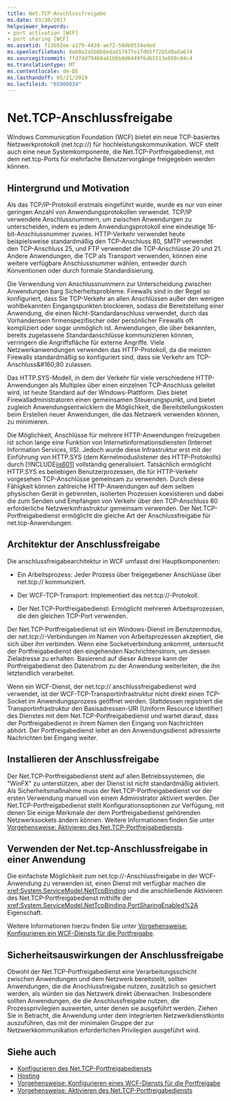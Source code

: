 ```yaml
---
title: Net.TCP-Anschlussfreigabe
ms.date: 03/30/2017
helpviewer_keywords:
- port activation [WCF]
- port sharing [WCF]
ms.assetid: f13692ee-a179-4439-ae72-50db9534eded
ms.openlocfilehash: 8eb0a2a5b8b6edad17477e1fd65f72b540a8a674
ms.sourcegitcommit: ffd7dd79468a81bbb0d6449f6d65513e050c04c4
ms.translationtype: MT
ms.contentlocale: de-DE
ms.lasthandoff: 05/21/2019
ms.locfileid: "65960034"
---
```

# <a name="nettcp-port-sharing"></a>Net.TCP-Anschlussfreigabe
Windows Communication Foundation (WCF) bietet ein neue TCP-basiertes Netzwerkprotokoll (net.tcp://) für hochleistungskommunikation. WCF stellt auch eine neue Systemkomponente, die Net.TCP-Portfreigabedienst, mit dem net.tcp-Ports für mehrfache Benutzervorgänge freigegeben werden können.  
  
## <a name="background-and-motivation"></a>Hintergrund und Motivation  
 Als das TCP/IP-Protokoll erstmals eingeführt wurde, wurde es nur von einer geringen Anzahl von Anwendungsprotokollen verwendet. TCP/IP verwendete Anschlussnummern, um zwischen Anwendungen zu unterscheiden, indem es jedem Anwendungsprotokoll eine eindeutige 16-bit-Anschlussnummer zuwies. HTTP-Verkehr verwendet heute beispielsweise standardmäßig den TCP-Anschluss 80, SMTP verwendet den TCP-Anschluss 25, und FTP verwendet die TCP-Anschlüsse 20 und 21. Andere Anwendungen, die TCP als Transport verwenden, können eine weitere verfügbare Anschlussnummer wählen, entweder durch Konventionen oder durch formale Standardisierung.  
  
 Die Verwendung von Anschlussnummern zur Unterscheidung zwischen Anwendungen barg Sicherheitsprobleme. Firewalls sind in der Regel so konfiguriert, dass Sie TCP-Verkehr an allen Anschlüssen außer den wenigen wohlbekannten Eingangspunkten blockieren, sodass die Bereitstellung einer Anwendung, die einen Nicht-Standardanschluss verwendet, durch das Vorhandensein firmenspezifischer oder persönlicher Firewalls oft kompliziert oder sogar unmöglich ist. Anwendungen, die über bekannten, bereits zugelassene Standardanschlüsse kommunizieren können, verringern die Angriffsfläche für externe Angriffe. Viele Netzwerkanwendungen verwenden das HTTP-Protokoll, da die meisten Firewalls standardmäßig so konfiguriert sind, dass sie Verkehr am TCP-Anschluss&amp;#160;80 zulassen.  
  
 Das HTTP.SYS-Modell, in dem der Verkehr für viele verschiedene HTTP-Anwendungen als Multiplex über einen einzelnen TCP-Anschluss geleitet wird, ist heute Standard auf der Windows-Plattform. Dies bietet Firewalladministratoren einen gemeinsamen Steuerungspunkt, und bietet zugleich Anwendungsentwicklern die Möglichkeit, die Bereitstellungskosten beim Erstellen neuer Anwendungen, die das Netzwerk verwenden können, zu minimieren.  
  
 Die Möglichkeit, Anschlüsse für mehrere HTTP-Anwendungen freizugeben ist schon lange eine Funktion von Internetinformationsdiensten (Internet Information Services, IIS). Jedoch wurde diese Infrastruktur erst mit der Einführung von HTTP.SYS (dem Kernelmoduslistener des HTTP-Protokolls) durch [!INCLUDE[iis601](../../../../includes/iis601-md.md)] vollständig generalisiert. Tatsächlich ermöglicht HTTP.SYS es beliebigen Benutzerprozessen, die für HTTP-Verkehr vorgesehen TCP-Anschlüsse gemeinsam zu verwenden. Durch diese Fähigkeit können zahlreiche HTTP-Anwendungen auf dem selben physischen Gerät in getrennten, isolierten Prozessen koexistieren und dabei die zum Senden und Empfangen von Verkehr über den TCP-Anschluss 80 erforderliche Netzwerkinfrastruktur gemeinsam verwenden. Der Net.TCP-Portfreigabedienst ermöglicht die gleiche Art der Anschlussfreigabe für net.tcp-Anwendungen.  
  
## <a name="port-sharing-architecture"></a>Architektur der Anschlussfreigabe  
 Die anschlussfreigabearchitektur in WCF umfasst drei Hauptkomponenten:  
  
- Ein Arbeitsprozess: Jeder Prozess über freigegebener Anschlüsse über net.tcp:// kommuniziert.  
  
- Der WCF-TCP-Transport: Implementiert das net.tcp://-Protokoll.  
  
- Der Net.TCP-Portfreigabedienst: Ermöglicht mehreren Arbeitsprozessen, die den gleichen TCP-Port verwenden.  
  
 Der Net.TCP-Portfreigabedienst ist ein Windows-Dienst im Benutzermodus, der net.tcp://-Verbindungen im Namen von Arbeitsprozessen akzeptiert, die sich über ihn verbinden. Wenn eine Socketverbindung ankommt, untersucht der Portfreigabedienst den eingehenden Nachrichtenstrom, um dessen Zieladresse zu erhalten. Basierend auf dieser Adresse kann der Portfreigabedienst den Datenstrom zu der Anwendung weiterleiten, die ihn letztendlich verarbeitet.  
  
 Wenn ein WCF-Dienst, der net.tcp:// anschlussfreigabedienst wird verwendet, ist der WCF-TCP-Transportinfrastruktur nicht direkt einen TCP-Socket im Anwendungsprozess geöffnet werden. Stattdessen registriert die Transportinfrastruktur den Basisadressen-URI (Uniform Resource Identifier) des Dienstes mit dem Net.TCP-Portfreigabedienst und wartet darauf, dass der Portfreigabedienst in ihrem Namen den Eingang von Nachrichten abhört.  Der Portfreigabedienst leitet an den Anwendungsdienst adressierte Nachrichten bei Eingang weiter.  
  
## <a name="installing-port-sharing"></a>Installieren der Anschlussfreigabe  
 Der Net.TCP-Portfreigabedienst steht auf allen Betriebssystemen, die "WinFX" zu unterstützen, aber der Dienst ist nicht standardmäßig aktiviert. Als Sicherheitsmaßnahme muss der Net.TCP-Portfreigabedienst vor der ersten Verwendung manuell von einem Administrator aktiviert werden. Der Net.TCP-Portfreigabedienst stellt Konfigurationsoptionen zur Verfügung, mit denen Sie einige Merkmale der dem Portfreigabedienst gehörenden Netzwerksockets ändern können. Weitere Informationen finden Sie unter [Vorgehensweise: Aktivieren des Net.TCP-Portfreigabediensts](../../../../docs/framework/wcf/feature-details/how-to-enable-the-net-tcp-port-sharing-service.md).  
  
## <a name="using-nettcp-port-sharing-in-an-application"></a>Verwenden der Net.tcp-Anschlussfreigabe in einer Anwendung  
 Die einfachste Möglichkeit zum net.tcp://-Anschlussfreigabe in der WCF-Anwendung zu verwenden ist, einen Dienst mit verfügbar machen die <xref:System.ServiceModel.NetTcpBinding> und die anschließende Aktivieren des Net.TCP-Portfreigabedienst mithilfe der <xref:System.ServiceModel.NetTcpBinding.PortSharingEnabled%2A> Eigenschaft.  
  
 Weitere Informationen hierzu finden Sie unter [Vorgehensweise: Konfigurieren ein WCF-Diensts für die Portfreigabe](../../../../docs/framework/wcf/feature-details/how-to-configure-a-wcf-service-to-use-port-sharing.md).  
  
## <a name="security-implications-of-port-sharing"></a>Sicherheitsauswirkungen der Anschlussfreigabe  
 Obwohl der Net.TCP-Portfreigabedienst eine Verarbeitungsschicht zwischen Anwendungen und dem Netzwerk bereitstellt, sollten Anwendungen, die die Anschlussfreigabe nutzen, zusätzlich so gesichert werden, als würden sie das Netzwerk direkt überwachen. Insbesondere sollten Anwendungen, die die Anschlussfreigabe nutzen, die Prozessprivilegien auswerten, unter denen sie ausgeführt werden. Ziehen Sie in Betracht, die Anwendung unter dem integrierten Netzwerkdienstkonto auszuführen, das mit der minimalen Gruppe der zur Netzwerkkommunikation erforderlichen Privilegien ausgeführt wird.  
  
## <a name="see-also"></a>Siehe auch

- [Konfigurieren des Net.TCP-Portfreigabediensts](../../../../docs/framework/wcf/feature-details/configuring-the-net-tcp-port-sharing-service.md)
- [Hosting](../../../../docs/framework/wcf/feature-details/hosting.md)
- [Vorgehensweise: Konfigurieren eines WCF-Diensts für die Portfreigabe](../../../../docs/framework/wcf/feature-details/how-to-configure-a-wcf-service-to-use-port-sharing.md)
- [Vorgehensweise: Aktivieren des Net.TCP-Portfreigabediensts](../../../../docs/framework/wcf/feature-details/how-to-enable-the-net-tcp-port-sharing-service.md)
